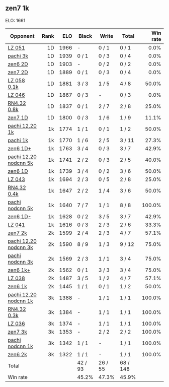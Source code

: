 ## zen7 1k ##

ELO: 1661

Opponent | Rank | ELO | Black | Write | Total | Win rate
---------|-----:|----:|-------|-------|-------|-------:
[LZ 051](LZ%20051.md) | 1D | 1966 | - | 0 / 1 | 0 / 1 | 0.0%
[pachi 3k](pachi%203k.md) | 1D | 1939 | 0 / 1 | 0 / 3 | 0 / 4 | 0.0%
[zen6 2D](zen6%202D.md) | 1D | 1903 | - | 0 / 2 | 0 / 2 | 0.0%
[zen7 2D](zen7%202D.md) | 1D | 1889 | 0 / 1 | 0 / 3 | 0 / 4 | 0.0%
[LZ 058 0.1k](LZ%20058%200.1k.md) | 1D | 1881 | 3 / 3 | 1 / 5 | 4 / 8 | 50.0%
[LZ 046](LZ%20046.md) | 1D | 1867 | 0 / 3 | - | 0 / 3 | 0.0%
[RN4.32 0.8k](RN4.32%200.8k.md) | 1D | 1837 | 0 / 1 | 2 / 7 | 2 / 8 | 25.0%
[zen7 1D](zen7%201D.md) | 1D | 1800 | 0 / 3 | 1 / 6 | 1 / 9 | 11.1%
[pachi 12.20 1k](pachi%2012.20%201k.md) | 1k | 1774 | 1 / 1 | 0 / 1 | 1 / 2 | 50.0%
[pachi 1k](pachi%201k.md) | 1k | 1770 | 1 / 6 | 2 / 5 | 3 / 11 | 27.3%
[zen6 1D+](zen6%201D+.md) | 1k | 1763 | 3 / 4 | 0 / 3 | 3 / 7 | 42.9%
[pachi 12.20 nodcnn 5k](pachi%2012.20%20nodcnn%205k.md) | 1k | 1741 | 2 / 2 | 0 / 3 | 2 / 5 | 40.0%
[zen6 1D](zen6%201D.md) | 1k | 1739 | 3 / 4 | 0 / 2 | 3 / 6 | 50.0%
[LZ 043](LZ%20043.md) | 1k | 1694 | 2 / 3 | 0 / 5 | 2 / 8 | 25.0%
[RN4.32 0.4k](RN4.32%200.4k.md) | 1k | 1647 | 2 / 2 | 1 / 4 | 3 / 6 | 50.0%
[pachi nodcnn 5k](pachi%20nodcnn%205k.md) | 1k | 1640 | 7 / 7 | 1 / 1 | 8 / 8 | 100.0%
[zen6 1D-](zen6%201D-.md) | 1k | 1628 | 0 / 2 | 3 / 5 | 3 / 7 | 42.9%
[LZ 041](LZ%20041.md) | 1k | 1616 | 0 / 3 | 2 / 3 | 2 / 6 | 33.3%
[zen7 2k](zen7%202k.md) | 2k | 1599 | 2 / 4 | 2 / 3 | 4 / 7 | 57.1%
[pachi 12.20 nodcnn 3k](pachi%2012.20%20nodcnn%203k.md) | 2k | 1590 | 8 / 9 | 1 / 3 | 9 / 12 | 75.0%
[pachi nodcnn 3k](pachi%20nodcnn%203k.md) | 2k | 1569 | 2 / 3 | 1 / 1 | 3 / 4 | 75.0%
[zen6 1k+](zen6%201k+.md) | 2k | 1562 | 0 / 1 | 3 / 3 | 3 / 4 | 75.0%
[LZ 038](LZ%20038.md) | 2k | 1487 | 3 / 5 | 1 / 2 | 4 / 7 | 57.1%
[zen6 1k](zen6%201k.md) | 2k | 1445 | 1 / 1 | 0 / 1 | 1 / 2 | 50.0%
[pachi 12.20 nodcnn 1k](pachi%2012.20%20nodcnn%201k.md) | 3k | 1388 | - | 1 / 1 | 1 / 1 | 100.0%
[RN4.32 0.3k](RN4.32%200.3k.md) | 3k | 1384 | - | 1 / 1 | 1 / 1 | 100.0%
[LZ 036](LZ%20036.md) | 3k | 1374 | - | 1 / 1 | 1 / 1 | 100.0%
[zen7 3k](zen7%203k.md) | 3k | 1353 | - | 2 / 2 | 2 / 2 | 100.0%
[pachi nodcnn 1k](pachi%20nodcnn%201k.md) | 3k | 1342 | 1 / 1 | - | 1 / 1 | 100.0%
[zen6 2k](zen6%202k.md) | 3k | 1322 | 1 / 1 | - | 1 / 1 | 100.0%
Total | | | 42 / 93 | 26 / 55 | 68 / 148 | 
Win rate| | | 45.2% | 47.3% | 45.9% | 
